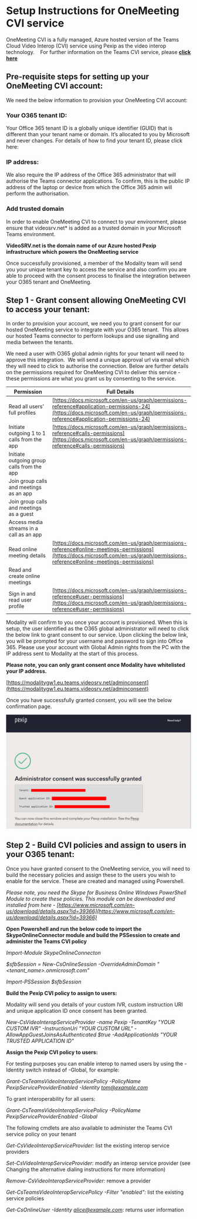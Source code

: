 # Setup Instructions for OneMeeting CVI service

OneMeeting CVI is a fully managed, Azure hosted version of the Teams Cloud Video Interop (CVI) service using Pexip as the video interop technology.    For further information on the Teams CVI service, please  [**click here**](https://docs.microsoft.com/en-us/microsoftteams/cloud-video-interop)

## Pre-requisite steps for setting up your OneMeeting CVI account:

We need the below information to provision your OneMeeting CVI account:

### Your O365 tenant ID:

Your Office 365 tenant ID is a globally unique identifier (GUID) that is different than your tenant name or domain. It’s allocated to you by Microsoft and never changes.  For details of how to find your tenant ID, please click here:

### IP address:

We also require the IP address of the Office 365 administrator that will authorise the Teams connector applications.  To confirm, this is the public IP address of the laptop or device from which the Office 365 admin will perform the authorisation.

### Add trusted domain

In order to enable OneMeeting CVI to connect to your environment, please ensure that videosrv.net* is added as a trusted domain in your Microsoft Teams environment.

**VideoSRV.net is the domain name of our Azure hosted Pexip infrastructure which powers the OneMeeting service**

Once successfully provisioned, a member of the Modality team will send you your unique tenant key to access the service and also confirm you are able to proceed with the consent process to finalise the integration between your O365 tenant and OneMeeting.

## Step 1 - Grant consent allowing OneMeeting CVI to access your tenant:

In order to provision your account, we need you to grant consent for our hosted OneMeeting service to integrate with your O365 tenant.  This allows our hosted Teams connector to perform lookups and use signalling and media between the tenants.

We need a user with O365 global admin rights for your tenant will need to approve this integration.  We will send a unique approval url via email which they will need to click to authorise the connection. Below are further details on the permissions required for OneMeeting CVI to deliver this service - these permissions are what you grant us by consenting to the service.

Permission | Full Details 
--- | ---
Read all users' full profiles | [https://docs.microsoft.com/en-us/graph/permissions-reference#application-permissions-24](https://docs.microsoft.com/en-us/graph/permissions-reference#application-permissions-24)
Initiate outgoing 1 to 1 calls from the app | [https://docs.microsoft.com/en-us/graph/permissions-reference#calls-permissions](https://docs.microsoft.com/en-us/graph/permissions-reference#calls-permissions)
Initiate outgoing group calls from the app |
Join group calls and meetings as an app |
Join group calls and meetings as a guest |
Access media streams in a call as an app |
Read online meeting details | [https://docs.microsoft.com/en-us/graph/permissions-reference#online-meetings-permissions](https://docs.microsoft.com/en-us/graph/permissions-reference#online-meetings-permissions)
Read and create online meetings |
Sign in and read user profile | [https://docs.microsoft.com/en-us/graph/permissions-reference#user-permissions](https://docs.microsoft.com/en-us/graph/permissions-reference#user-permissions)

Modality will confirm to you once your account is provisioned.  When this is setup, the user identified as the O365 global administrator will need to click the below link to grant consent to our service.  Upon clicking the below link, you will be prompted for your username and password to sign into Office 365.  Please use your account with Global Admin rights from the PC with the IP address sent to Modality at the start of this process.

**Please note, you can only grant consent once Modality have whitelisted your IP address.**

[https://modalitygw1.eu.teams.videosrv.net/adminconsent](https://modalitygw1.eu.teams.videosrv.net/adminconsent)

Once you have successfully granted consent, you will see the below confirmation page.

![Screenshot](images/consentscreenshot.png)

## Step 2 - Build CVI policies and assign to users in your O365 tenant:

Once you have granted consent to the OneMeeting service, you will need to build the necessary policies and assign these to the users you wish to enable for the service.  These are created and managed using Powershell.

*Please note, you need the Skype for Business Online Windows PowerShell Module to create these policies.  This module can be downloaded and installed from here - [https://www.microsoft.com/en-us/download/details.aspx?id=39366](https://www.microsoft.com/en-us/download/details.aspx?id=39366)*

**Open Powershell and run the below code to import the SkypeOnlineConnector module and build the PSSession to create and administer the Teams CVI policy**

*Import-Module SkypeOnlineConnecton*

*$sfbSession = New-CsOnlineSession -OverrideAdminDomain "<tenant_name>.onmicrosoft.com"*

*Import-PSSession $sfbSession*

**Build the Pexip CVI policy to assign to users:**

Modality will send you details of your custom IVR, custom instruction URI and unique application ID once consent has been granted.

*New-CsVideoInteropServiceProvider -name Pexip -TenantKey "YOUR CUSTOM IVR" -InstructionUri "YOUR CUSTOM URL" -AllowAppGuestJoinsAsAuthenticated $true -AadApplicationIds "YOUR TRUSTED APPLICATION ID"*

**Assign the Pexip CVI policy to users:**

For testing purposes you can enable interop to named users by using the -Identity switch instead of -Global, for example:

*Grant-CsTeamsVideoInteropServicePolicy -PolicyName PexipServiceProviderEnabled -Identity tom@example.com*

To grant interoperability for all users:

*Grant-CsTeamsVideoInteropServicePolicy -PolicyName PexipServiceProviderEnabled -Global*

The following cmdlets are also available to administer the Teams CVI service policy on your tenant

  *Get-CsVideoInteropServiceProvider:* list the existing interop service providers

  *Set-CsVideoInteropServiceProvider:* modify an interop service provider (see Changing the alternative dialing instructions for more information)

  *Remove-CsVideoInteropServiceProvider:* remove a provider

  *Get-CsTeamsVideoInteropServicePolicy -Filter "*enabled*":* list the existing service policies

  *Get-CsOnlineUser -Identity alice@example.com:* returns user information


